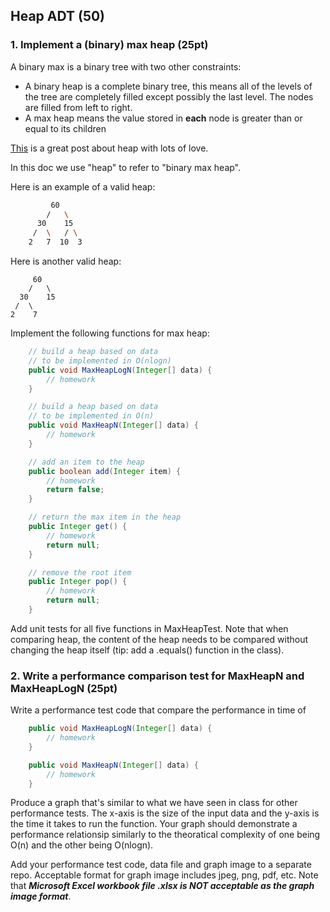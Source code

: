 ## Heap ADT (50)

### 1. Implement a  (binary) max heap (25pt)

A binary max is a binary tree with two other constraints:

- A binary heap is a complete binary tree, this means all of the levels of the tree are completely filled except possibly the last level. The nodes are filled from left to right.
- A max heap means the value stored in **each** node is greater than or equal to its children

[This](https://medium.com/basecs/learning-to-love-heaps-cef2b273a238) is a great post about heap with lots of love.

In this doc we use "heap" to refer to "binary max heap".

Here is an example of a valid heap:

```bash
         60
        /   \
      30    15
     /  \   / \
    2   7  10  3
```

Here is another valid heap:

         60
        /   \
      30    15
     /  \   
    2    7
Implement the following functions for max heap:

```java
   	// build a heap based on data
    // to be implemented in O(nlogn)
    public void MaxHeapLogN(Integer[] data) {
        // homework
    }

    // build a heap based on data
    // to be implemented in O(n)
    public void MaxHeapN(Integer[] data) {
        // homework
    }

    // add an item to the heap
    public boolean add(Integer item) {
        // homework
        return false;
    }

    // return the max item in the heap
    public Integer get() {
        // homework
        return null;
    }

    // remove the root item
    public Integer pop() {
        // homework
        return null;
    }
```

Add unit tests for all five functions in MaxHeapTest. Note that when comparing heap, the content of the heap needs to be compared without changing the heap itself (tip: add a .equals() function in the class).

### 2. Write a performance comparison test for MaxHeapN and  MaxHeapLogN (25pt)

Write a performance test code that compare the performance in time of 

```java
    public void MaxHeapLogN(Integer[] data) {
        // homework
    }

    public void MaxHeapN(Integer[] data) {
        // homework
    }
```

Produce a graph that's similar to what we have seen in class for other performance tests. The x-axis is the size of the input data and the y-axis is the time it takes to run the function. Your graph should demonstrate a performance relationsip similarly to the theoratical complexity of one being O(n) and the other being O(nlogn).

 Add your performance test code, data file and graph image to a separate repo. Acceptable format for graph image includes jpeg, png, pdf, etc. Note that ***Microsoft Excel workbook file .xlsx is NOT acceptable as the graph image format***. 